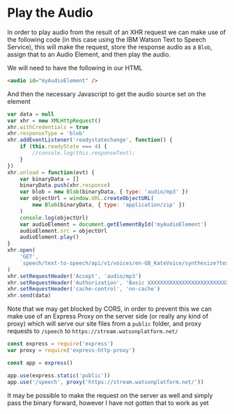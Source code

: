 # Play the Audio

In order to play audio from the result of an XHR request we can make use of the following code (in this case using the IBM Watson Text to Speech Service), this will make the request, store the response audio as a `Blob`, assign that to an Audio Element, and then play the audio.

We will need to have the following in our HTML

```html
<audio id="myAudioElement" />
```

And then the necessary Javascript to get the audio source set on the element

```js
var data = null
var xhr = new XMLHttpRequest()
xhr.withCredentials = true
xhr.responseType = 'blob'
xhr.addEventListener('readystatechange', function() {
    if (this.readyState === 4) {
        //console.log(this.responseText);
    }
})
xhr.onload = function(evt) {
    var binaryData = []
    binaryData.push(xhr.response)
    var blob = new Blob(binaryData, { type: 'audio/mp3' })
    var objectUrl = window.URL.createObjectURL(
        new Blob(binaryData, { type: 'application/zip' })
    )
    console.log(objectUrl)
    var audioElement = document.getElementById('myAudioElement')
    audioElement.src = objectUrl
    audioElement.play()
}
xhr.open(
    'GET',
    `speech/text-to-speech/api/v1/voices/en-GB_KateVoice/synthesize?text=${text}`
)
xhr.setRequestHeader('Accept', 'audio/mp3')
xhr.setRequestHeader('Authorization', 'Basic XXXXXXXXXXXXXXXXXXXXXXXXXXX')
xhr.setRequestHeader('cache-control', 'no-cache')
xhr.send(data)
```

Note that we may get blocked by CORS, in order to prevent this we can make use of an Express Proxy on the server side (or really any kind of proxy) which will serve our site files from a `public` folder, and proxy requests to `/speech` to `https://stream.watsonplatform.net/`

```js
const express = require('express')
var proxy = require('express-http-proxy')

const app = express()

app.use(express.static('public'))
app.use('/speech', proxy('https://stream.watsonplatform.net/'))
```

It may be possible to make the request on the server as well and simply pass the binary forward, however I have not gotten that to work as yet